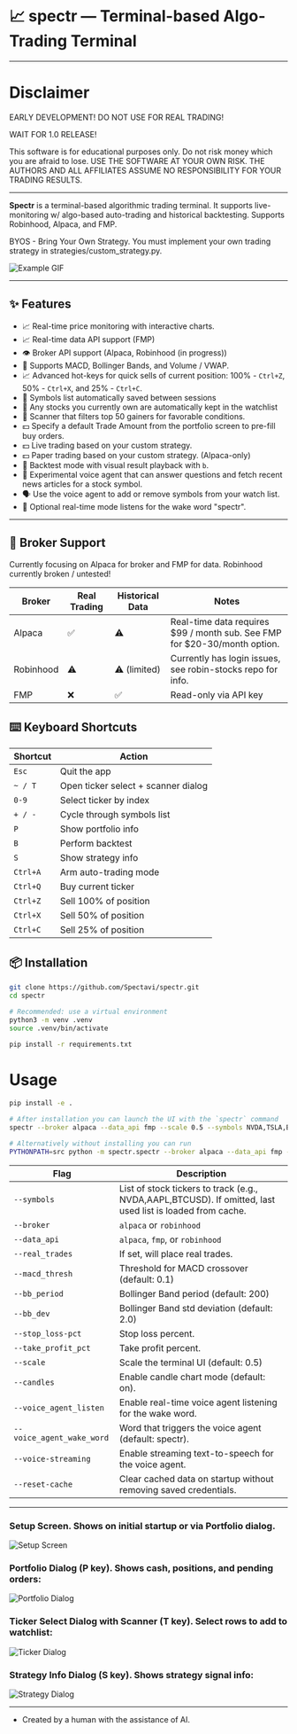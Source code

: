 # 📈 spectr — Terminal-based Algo-Trading Terminal

---

# Disclaimer

EARLY DEVELOPMENT! DO NOT USE FOR REAL TRADING!

WAIT FOR 1.0 RELEASE!

This software is for educational purposes only. Do not risk money which you are afraid to lose. USE THE SOFTWARE AT YOUR OWN RISK. THE AUTHORS AND ALL AFFILIATES ASSUME NO RESPONSIBILITY FOR YOUR TRADING RESULTS.

---

**Spectr** is a terminal-based algorithmic trading terminal. It supports live-monitoring w/ algo-based auto-trading and historical backtesting. Supports Robinhood, Alpaca, and FMP.

BYOS - Bring Your Own Strategy. You must implement your own trading strategy in strategies/custom_strategy.py.


![Example GIF](src/spectr/res/example_features.gif)

---

## ✨ Features

- 📈 Real-time price monitoring with interactive charts.
- 📈 Real-time data API support (FMP)
- 👁️ Broker API support (Alpaca, Robinhood (in progress))
- 🧠 Supports MACD, Bollinger Bands, and Volume / VWAP.
- 📈 Advanced hot-keys for quick sells of current position: 100% - `Ctrl+Z`, 50% - `Ctrl+X`, and 25% - `Ctrl+C`.
- 💾 Symbols list automatically saved between sessions
- 📌 Any stocks you currently own are automatically kept in the watchlist
- 🔄 Scanner that filters top 50 gainers for favorable conditions.
- 💵 Specify a default Trade Amount from the portfolio screen to pre-fill buy orders.
- 💵 Live trading based on your custom strategy.
- 💵 Paper trading based on your custom strategy. (Alpaca-only)
- 🔁 Backtest mode with visual result playback with `b`.
- 🎤 Experimental voice agent that can answer questions and fetch recent news
  articles for a stock symbol.
- 🗣 Use the voice agent to add or remove symbols from your watch list.
- 🎤 Optional real-time mode listens for the wake word "spectr".

---

## 🤝 Broker Support

Currently focusing on Alpaca for broker and FMP for data. Robinhood currently broken / untested!

| Broker    | Real Trading | Historical Data | Notes                                                                       |
| --------- | ------------ | --------------- |-----------------------------------------------------------------------------|
| Alpaca    | ✅            | ⚠️               | Real-time data requires \$99 / month sub. See FMP for \$20-30/month option. |
| Robinhood | ⚠️            | ⚠️ (limited)     | Currently has login issues, see robin-stocks repo for info.                 |
| FMP       | ❌            | ✅               | Read-only via API key                                                       |


## ⌨️ Keyboard Shortcuts

| Shortcut | Action                         |
|----------|--------------------------------|
| `Esc`    | Quit the app                   |
| `~ / T`  | Open ticker select + scanner dialog |
| `0-9`    | Select ticker by index         |
| `+ / -`  | Cycle through symbols list     |
| `P`      | Show portfolio info            |
| `B`      | Perform backtest               |
| `S`      | Show strategy info             |
| `Ctrl+A` | Arm auto-trading mode          |
| `Ctrl+Q` | Buy current ticker             |
| `Ctrl+Z` | Sell 100% of position          |
| `Ctrl+X` | Sell 50% of position           |
| `Ctrl+C` | Sell 25% of position           |


## 📦 Installation

```bash
git clone https://github.com/Spectavi/spectr.git
cd spectr

# Recommended: use a virtual environment
python3 -m venv .venv
source .venv/bin/activate

pip install -r requirements.txt
```
# Usage
```bash
pip install -e .

# After installation you can launch the UI with the `spectr` command
spectr --broker alpaca --data_api fmp --scale 0.5 --symbols NVDA,TSLA,BTCUSD --candles

# Alternatively without installing you can run
PYTHONPATH=src python -m spectr.spectr --broker alpaca --data_api fmp --scale 0.5 --symbols NVDA,TSLA,BTCUSD --candles
```


| Flag                | Description                                             |
|---------------------|---------------------------------------------------------|
| `--symbols`         | List of stock tickers to track (e.g., NVDA,AAPL,BTCUSD). If omitted, last used list is loaded from cache. |
| `--broker`          | `alpaca` or `robinhood`                                 |
| `--data_api`        | `alpaca`, `fmp`, or `robinhood`                         |
| `--real_trades`     | If set, will place real trades.                         |
| `--macd_thresh`     | Threshold for MACD crossover (default: 0.1)             |
| `--bb_period`       | Bollinger Band period (default: 200)                    |
| `--bb_dev`          | Bollinger Band std deviation (default: 2.0)             |
| `--stop_loss-pct`   | Stop loss percent.                                      |
| `--take_profit_pct` | Take profit percent.                                    |
| `--scale`           | Scale the terminal UI (default: 0.5)                    |
| `--candles`         | Enable candle chart mode (default: on).                               |
| `--voice_agent_listen` | Enable real-time voice agent listening for the wake word. |
| `--voice_agent_wake_word` | Word that triggers the voice agent (default: spectr). |
| `--voice-streaming` | Enable streaming text-to-speech for the voice agent. |
| `--reset-cache`     | Clear cached data on startup without removing saved credentials. |

---------------

### Setup Screen. Shows on initial startup or via Portfolio dialog.
![Setup Screen](src/spectr/res/setup.png)

### Portfolio Dialog (P key). Shows cash, positions, and pending orders:
![Portfolio Dialog](src/spectr/res/portfolio.png)

### Ticker Select Dialog with Scanner (T key). Select rows to add to watchlist:
![Ticker Dialog](src/spectr/res/ticker_select_scanner.png)

### Strategy Info Dialog (S key). Shows strategy signal info:
![Strategy Dialog](src/spectr/res/strategy_screen.png)

---------------

* Created by a human with the assistance of AI.
